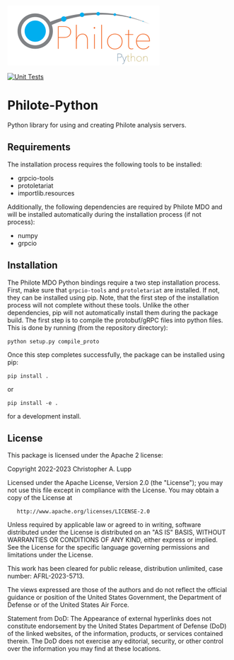 ![Philote](doc/graphics/philote-python.svg)

[![Unit Tests](https://github.com/chrislupp/Philote-Python/actions/workflows/tests.yaml/badge.svg)](https://github.com/chrislupp/Philote-Python/actions/workflows/tests.yaml)
# Philote-Python

Python library for using and creating Philote analysis servers.


## Requirements

The installation process requires the following tools to be installed:

- grpcio-tools
- protoletariat
- importlib.resources

Additionally, the following dependencies are required by Philote MDO and will be
installed automatically during the installation process (if not process):

- numpy
- grpcio


## Installation

The Philote MDO Python bindings require a two step installation process. First,
make sure that `grpcio-tools` and `protoletariat` are installed. If not, they
can be installed using pip. Note, that the first step of the installation
process will not complete without these tools. Unlike the other dependencies,
pip will not automatically install them during the package build. The first step
is to compile the protobuf/gRPC files into python files. This is done by running
(from the repository directory):

    python setup.py compile_proto

Once this step completes successfully, the package can be installed using pip:

    pip install .

or

    pip install -e .

for a development install.


## License

This package is licensed under the Apache 2 license:

   Copyright 2022-2023 Christopher A. Lupp

   Licensed under the Apache License, Version 2.0 (the "License");
   you may not use this file except in compliance with the License.
   You may obtain a copy of the License at

       http://www.apache.org/licenses/LICENSE-2.0

   Unless required by applicable law or agreed to in writing, software
   distributed under the License is distributed on an "AS IS" BASIS,
   WITHOUT WARRANTIES OR CONDITIONS OF ANY KIND, either express or implied.
   See the License for the specific language governing permissions and
   limitations under the License.



This work has been cleared for public release, distribution unlimited, case
number: AFRL-2023-5713.

The views expressed are those of the authors and do not reflect the official
guidance or position of the United States Government, the Department of Defense
or of the United States Air Force.

Statement from DoD: The Appearance of external hyperlinks does not constitute
endorsement by the United States Department of Defense (DoD) of the linked
websites, of the information, products, or services contained therein. The DoD
does not exercise any editorial, security, or other control over the information
you may find at these locations.
